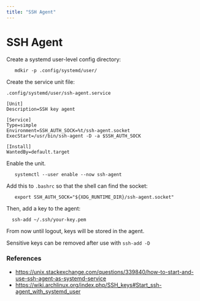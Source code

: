 ```yaml
---
title: "SSH Agent"
---
```


# SSH Agent

Create a systemd user-level config directory:

       mdkir -p .config/systemd/user/

Create the service unit file:

`.config/systemd/user/ssh-agent.service`

	[Unit]
	Description=SSH key agent

	[Service]
	Type=simple
	Environment=SSH_AUTH_SOCK=%t/ssh-agent.socket
	ExecStart=/usr/bin/ssh-agent -D -a $SSH_AUTH_SOCK

	[Install]
	WantedBy=default.target

Enable the unit.

       systemctl --user enable --now ssh-agent

Add this to `.bashrc` so that the shell can find the socket:

       export SSH_AUTH_SOCK="${XDG_RUNTIME_DIR}/ssh-agent.socket"

Then, add a key to the agent:

      ssh-add ~/.ssh/your-key.pem

From now until logout, keys will be stored in the agent.

Sensitive keys can be removed after use with `ssh-add -D`


### References

* https://unix.stackexchange.com/questions/339840/how-to-start-and-use-ssh-agent-as-systemd-service
* https://wiki.archlinux.org/index.php/SSH_keys#Start_ssh-agent_with_systemd_user
